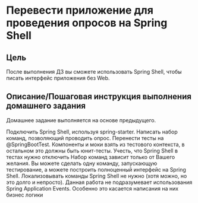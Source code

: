 # Перевести приложение для проведения опросов на Spring Shell

## Цель
После выполнения ДЗ вы сможете использовать Spring Shell, чтобы писать интерфейс приложения без Web.

## Описание/Пошаговая инструкция выполнения домашнего задания

Домашнее задание выполняется на основе предыдущего.

Подключить Spring Shell, используя spring-starter.
Написать набор команд, позволяющий проводить опрос.
Перенести тесты на @SpringBootTest. Компоненты и моки взять из тестового контекста, в остальном это должны быть юнит-тесты. Учесть, что Spring Shell в тестах нужно отключить
Набор команд зависит только от Вашего желания. Вы можете сделать одну команду, запускающую тестирование, а можете построить полноценный интерфейс на Spring Shell.
Локализовывать команды Spring Shell не нужно (хотя можно, но это долго и непросто).
Данная работа не подразумевает использования Spring Application Events. Особенно это касается написания на них бизнес логики
